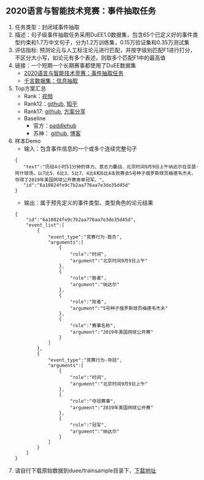## 2020语言与智能技术竞赛：事件抽取任务
1. 任务类型：封闭域事件抽取
2. 描述：句子级事件抽取任务采用DuEE1.0数据集，包含65个已定义好的事件类型约束和1.7万中文句子，分为1.2万训练集，0.15万验证集和0.35万测试集
3. 评估指标: 预测论元与人工标注论元进行匹配，并按字级别匹配F1进行打分，不区分大小写，如论元有多个表述，则取多个匹配F1中的最高值
4. 链接：一个短期一个长期赛事都使用了DuEE数据集
    - [2020语言与智能技术竞赛：事件抽取任务](https://aistudio.baidu.com/aistudio/competition/detail/32/0/task-definition)
    - [千言数据集：信息抽取](https://aistudio.baidu.com/aistudio/competition/detail/46/0/task-definition)
5. Top方案汇总
    - Rank：[视频](https://live.baidu.com/m/media/pclive/pchome/live.html?room_id=4008201814&source=h5pre)
    - Rank12：[github](https://github.com/qiufengyuyi/event_extraction), [知乎](https://zhuanlan.zhihu.com/p/141237763)
    - Rank17: [github](https://github.com/onewaymyway/DuEE_2020), [方案分享](https://aistudio.baidu.com/aistudio/projectdetail/545914)
    - Baseline
        - 官方：[paddlehub](https://github.com/PaddlePaddle/Research/tree/master/KG/DuEE_baseline/DuEE-PaddleHub)
        - 苏神： [github](https://github.com/bojone/lic2020_baselines), [博客](https://kexue.fm/archives/7321)
6. 样本Demo
    - 输入：包含事件信息的一个或多个连续完整句子
    ```
    {
       "text":"历经4小时51分钟的体力、意志力鏖战，北京时间9月9日上午纳达尔在亚瑟·阿什球场，以7比5、6比3、5比7、4比6和6比4击败赛会5号种子俄罗斯球员梅德韦杰夫，夺得了2019年美国网球公开赛男单冠军。",
       "id":"6a10824fe9c7b2aa776aa7e3de35d45d"
    }
    ```
    - 输出：属于预先定义的事件类型、类型角色的论元结果
    ```
    {
        "id":"6a10824fe9c7b2aa776aa7e3de35d45d",
        "event_list":[
            {
                "event_type":"竞赛行为-胜负",
                "arguments":[
                    {
                        "role":"时间",
                        "argument":"北京时间9月9日上午"
                    },
                    {
                        "role":"胜者",
                        "argument":"纳达尔"
                    },
                    {
                        "role":"败者",
                        "argument":"5号种子俄罗斯球员梅德韦杰夫"
                    },
                    {
                        "role":"赛事名称",
                        "argument":"2019年美国网球公开赛"
                    }
                ]
            },
            {
                "event_type":"竞赛行为-夺冠",
                "arguments":[
                    {
                        "role":"时间",
                        "argument":"北京时间9月9日上午"
                    },
                    {
                        "role":"夺冠赛事",
                        "argument":"2019年美国网球公开赛"
                    },
                    {
                        "role":"冠军",
                        "argument":"纳达尔"
                    }
                ]
            }
        ]
    }
    ```
7. 请自行下载原始数据到duee/trainsample目录下，[下载地址](https://aistudio.baidu.com/aistudio/competition/detail/46/0/datasets)



